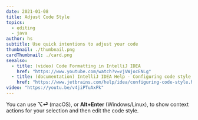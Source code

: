 ```yaml
---
date: 2021-01-08
title: Adjust Code Style
topics:
  - editing
  - java
author: hs
subtitle: Use quick intentions to adjust your code
thumbnail: ./thumbnail.png
cardThumbnail: ./card.png
seealso:
  - title: (video) Code Formatting in IntelliJ IDEA
    href: "https://www.youtube.com/watch?v=vjVWjocENLg"
  - title: (documentation) IntelliJ IDEA Help - Configuring code style
    href: "https://www.jetbrains.com/help/idea/configuring-code-style.html"
video: "https://youtu.be/v4jiPTuAxPk"
---
```


You can use **⌥⏎** (macOS), or **Alt+Enter** (Windows/Linux), to show context actions for your selection and then edit the code style.
